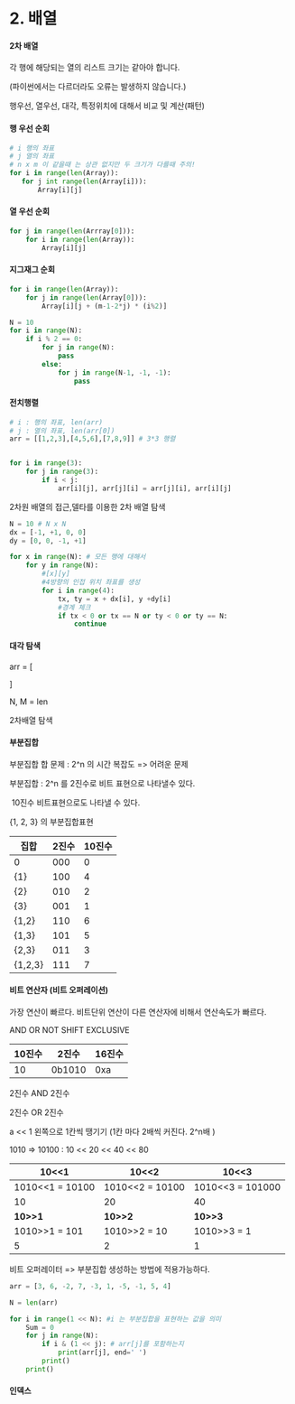 # 2. 배열



#### 2차 배열

  각 행에 해당되는 열의 리스트 크기는 같아야 합니다. 

(파이썬에서는 다르더라도 오류는 발생하지 않습니다.)



행우선, 열우선, 대각, 특정위치에 대해서 비교 및 계산(패턴)



#### 행 우선 순회 

 ```python
# i 행의 좌표
# j 열의 좌표
# n x m 이 같을때 는 상관 없지만 두 크기가 다를때 주의!
for i in range(len(Array)):
    for j int range(len(Array[i])):
        Array[i][j]
 ```

#### 열 우선 순회

```python
for j in range(len(Arrray[0])):
    for i in range(len(Array)):
        Array[i][j]
```

#### 지그재그 순회

```python
for i in range(len(Array)):
    for j in range(len(Array[0])):
        Array[i][j + (m-1-2*j) * (i%2)]
```

```python
N = 10 
for i in range(N):
    if i % 2 == 0:
        for j in range(N):
            pass
        else:
            for j in range(N-1, -1, -1):
                pass
```



#### 전치행렬 

```python
# i : 행의 좌표, len(arr)
# j : 열의 좌표, len(arr[0])
arr = [[1,2,3],[4,5,6],[7,8,9]] # 3*3 행렬


for i in range(3):
    for j in range(3):
        if i < j:
            arr[i][j], arr[j][i] = arr[j][i], arr[i][j]
```



2차원 배열의 접근,델타를 이용한 2차 배열 탐색

```python
N = 10 # N x N
dx = [-1, +1, 0, 0]
dy = [0, 0, -1, +1]

for x in range(N): # 모든 행에 대해서
    for y in range(N):
        #[x][y]
        #4방향의 인접 위치 좌표를 생성
        for i in range(4):
            tx, ty = x + dx[i], y +dy[i]
            #경계 체크
            if tx < 0 or tx == N or ty < 0 or ty == N: 
                continue
```



#### 대각 탐색

arr = [

]

N, M = len



2차배열 탐색

#### 부분집합

부분집합 합 문제 : 2^n 의 시간 복잡도 => 어려운 문제



부분집합 : 2^n 를 2진수로  비트 표현으로 나타낼수 있다.

​					10진수 비트표현으로도 나타낼 수 있다.



{1, 2, 3} 의 부분집합표현

| 집합    | 2진수 | 10진수 |
| ------- | ----- | ------ |
| 0       | 000   | 0      |
| {1}     | 100   | 4      |
| {2}     | 010   | 2      |
| {3}     | 001   | 1      |
| {1,2}   | 110   | 6      |
| {1,3}   | 101   | 5      |
| {2,3}   | 011   | 3      |
| {1,2,3} | 111   | 7      |



#### 비트 연산자 (비트 오퍼레이션)

가장 연산이 빠르다. 비트단위 연산이 다른 연산자에 비해서 연산속도가 빠르다.

AND OR NOT SHIFT EXCLUSIVE

| 10진수 | 2진수  | 16진수 |
| ------ | ------ | ------ |
| 10     | 0b1010 | 0xa    |

2진수 AND 2진수

2진수 OR 2진수



a << 1  왼쪽으로 1칸씩 땡기기 (1칸 마다 2배씩 커진다. 2^n배 )

1010 => 10100 : 10 << 20 << 40 << 80 

| 10<<1           | 10<<2           | 10<<3            |
| --------------- | --------------- | ---------------- |
| 1010<<1 = 10100 | 1010<<2 = 10100 | 1010<<3 = 101000 |
| 10              | 20              | 40               |
| **10>>1**       | **10>>2**       | **10>>3**        |
| 1010>>1 = 101   | 1010>>2 = 10    | 1010>>3 = 1      |
| 5               | 2               | 1                |

비트 오퍼레이터 => 부분집합 생성하는 방법에 적용가능하다.

```python
arr = [3, 6, -2, 7, -3, 1, -5, -1, 5, 4]

N = len(arr)

for i in range(1 << N): #i 는 부분집합을 표현하는 값을 의미
    Sum = 0
    for j in range(N):
        if i & (1 << j): # arr[j]를 포함하는지
            print(arr[j], end=' ')
        print()
    print()
```



#### 인덱스

